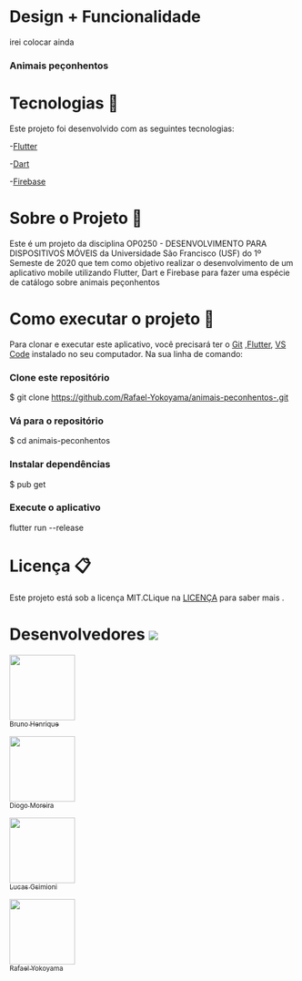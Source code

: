  # Design + Funcionalidade
 
 irei colocar ainda 
 
  
### Animais peçonhentos


 #  Tecnologias :rocket:  


Este projeto foi desenvolvido com as seguintes tecnologias:


-[Flutter](https://flutter.dev/?gclid=Cj0KCQjww_f2BRC-ARIsAP3zarEE3bqE6AWxyHKFhCNJTBwh89Q_ktFTvn-S0uAw324qo0gzXY0VfTUaAluTEALw_wcB&gclsrc=aw.ds)

-[Dart](https://dart.dev/get-dart)

-[Firebase](https://firebase.google.com/?hl=pt-br&gclid=Cj0KCQjww_f2BRC-ARIsAP3zarH1Tnkx56mu5chFmu5FKGdHJ3FVQUSi28ztPw6j-lFJGBUNDLK3yAMaArUuEALw_wcB)


# Sobre o Projeto :snake:
Este é um projeto da disciplina OP0250 - DESENVOLVIMENTO PARA DISPOSITIVOS MÓVEIS da Universidade São Francisco (USF) do 1º Semeste de 2020 que tem como  objetivo realizar o desenvolvimento de um aplicativo mobile utilizando Flutter, Dart e Firebase para fazer uma espécie de catálogo sobre animais peçonhentos



# Como executar o projeto  :iphone:
Para clonar e executar este aplicativo, você precisará ter o  [Git](https://git-scm.com/) ,[Flutter](https://flutter.dev/?gclid=Cj0KCQjww_f2BRC-ARIsAP3zarEE3bqE6AWxyHKFhCNJTBwh89Q_ktFTvn-S0uAw324qo0gzXY0VfTUaAluTEALw_wcB&gclsrc=aw.ds), [VS Code](https://code.visualstudio.com/) instalado no seu computador. Na sua linha de comando:

### Clone este repositório
$ git clone https://github.com/Rafael-Yokoyama/animais-peconhentos-.git                                                                                           

### Vá para o repositório 
$ cd animais-peconhentos

### Instalar dependências
 $ pub get

###  Execute o aplicativo 
flutter run --release  







# Licença :clipboard:

Este projeto está sob a licença MIT.CLique na [LICENÇA](https://github.com/Rafael-Yokoyama/animais-peconhentos-/blob/master/LICENSE) para saber mais .


# Desenvolvedores ![](https://github.githubassets.com/images/icons/emoji/octocat.png)




 
[<img src="https://avatars2.githubusercontent.com/u/31247944?s=400&v=4" width=115 > <br> <sub> Bruno Henrique  </sub>](https://github.com/techeira) 

[<img src="https://avatars3.githubusercontent.com/u/60005436?s=400&v=4" width=115 > <br> <sub> Diogo Moreira </sub>](https://github.com/DiogoMoreira01)

[<img src="https://avatars0.githubusercontent.com/u/43430268?s=400&v=4"  width=115 > <br> <sub> Lucas Gsimioni </sub>](https://github.com/LucasGsimioni)  

[<img src="https://avatars0.githubusercontent.com/u/60978293?s=460&u=0db04c04e1f0270a31e1e06e878aa156bf50154f&v=4" width=115 > <br> <sub> Rafael Yokoyama </sub>](https://github.com/Rafael-Yokoyama)   










